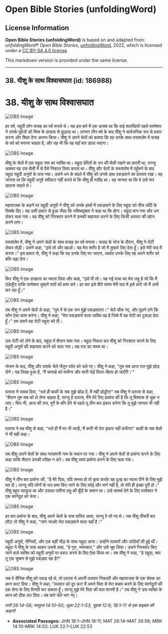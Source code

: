 # Open Bible Stories (unfoldingWord)

## License Information

**Open Bible Stories (unfoldingWord)** is based on and adapted from: _unfoldingWord® Open Bible Stories_, [unfoldingWord](https://unfoldingword.org/utw), 2022, which is licensed under a [CC BY-SA 4.0 license](https://creativecommons.org/licenses/by-sa/4.0/legalcode.en).

This markdown version is provided under the same license.



--------------------------------

## 38. यीशु के साथ विश्वासघात (id: 186988)

38\. यीशु के साथ विश्वासघात
===========================

![OBS Image](https://cdn.aquifer.bible/aquifer-content/resources/UWOBS/jpg/360px/obs-en-38-01.jpg)

हर वर्ष, यहूदी लोग फसह का पर्व मनाते थे। यह इस बारे में एक उत्सव था कि कई शताब्दियों पहले परमेश्वर ने उनके पूर्वजों को मिस्र के दासत्व से छुड़ाया था। लगभग तीन वर्ष के बाद यीशु ने सार्वजनिक रूप से प्रचार करना और शिक्षा देना आरम्भ किया। यीशु ने अपने चेलों को बताया कि वह उनके साथ यरूशलेम में फसह के पर्व को मनाना चाहता है, और यह भी कि वह वहाँ मार डाला जाएगा।

![OBS Image](https://cdn.aquifer.bible/aquifer-content/resources/UWOBS/jpg/360px/obs-en-38-02.jpg)

यीशु के चेलों में एक यहूदा नाम का व्यक्ति था। यहूदा प्रेरितों के धन की थैली रखने का प्रभारी था, परन्तु अक्सर वह उस थैली में से पैसे निकाल लिया करता था। यीशु और चेलों के यरूशलेम में पहुँचने के बाद यहूदा यहूदी अगुवों के पास गया। उसने धन के बदले में यीशु को उनके हाथ पकड़वाने का प्रस्ताव रखा। वह जानता था कि यहूदी अगुवे स्वीकार नहीं करते थे कि यीशु ही मसीह था। वह जानता था कि वे उसे मार डालना चाहते थे।

![OBS Image](https://cdn.aquifer.bible/aquifer-content/resources/UWOBS/jpg/360px/obs-en-38-03.jpg)

महायाजक के कहने पर यहूदी अगुवों ने यीशु को उनके हाथों में पकड़वाने के लिए यहूदा को तीस चाँदी के सिक्के दिए। यह उसी प्रकार से हुआ जैसा कि भविष्यद्वक्ता ने कहा था कि होगा। यहूदा मान गया और धन लेकर चला गया। वह यीशु को गिरफ्तार करने में उनकी सहायता करने के लिए किसी अवसर की खोज करने लगा।

![OBS Image](https://cdn.aquifer.bible/aquifer-content/resources/UWOBS/jpg/360px/obs-en-38-04.jpg)

यरूशलेम में, यीशु ने अपने चेलों के साथ फसह का पर्व मनाया। फसह के भोज के दौरान, यीशु ने रोटी लेकर तोड़ी। उसने कहा, "इसे लो और खाओ। यह मेरा शरीर है जो मैं तुम्हारे लिए देता हूँ। इसे मेरी याद में करना।" इस प्रकार से, यीशु ने कहा कि वह उनके लिए मर जाएगा, अर्थात उनके लिए वह अपने शरीर को बलि चढ़ा देगा।

![OBS Image](https://cdn.aquifer.bible/aquifer-content/resources/UWOBS/jpg/360px/obs-en-38-05.jpg)

फिर यीशु ने एक दाखरस का प्याला लिया और कहा, "इसे पी लो। यह नई वाचा का मेरा लहू है जो कि मैं उंडेलूँगा ताकि परमेश्वर तुम्हारे पापों को क्षमा करे। हर बार इसे पीते समय मेरी याद में इसे करो जो मैं अभी कर रहा हूँ।"

![OBS Image](https://cdn.aquifer.bible/aquifer-content/resources/UWOBS/jpg/360px/obs-en-38-06.jpg)

तब यीशु ने अपने चेलों से कहा, "तुम में से एक जन मुझे पकड़वाएगा।" चेले चौंक गए, और पूछने लगे कि कौन ऐसा काम करेगा। यीशु ने कहा, "मेरा पकड़वाने वाला व्यक्ति वह है जिसे मैं यह रोटी का टुकड़ा देता हूँ।" तब उसने वह रोटी यहूदा को दी।

![OBS Image](https://cdn.aquifer.bible/aquifer-content/resources/UWOBS/jpg/360px/obs-en-38-07.jpg)

उस रोटी को लेने के बाद, यहूदा में शैतान समा गया। यहूदा निकल कर यीशु को गिरफ्तार करने के लिए यहूदी अगुवों की सहायता करने को चला गया। यह रात का समय था।

![OBS Image](https://cdn.aquifer.bible/aquifer-content/resources/UWOBS/jpg/360px/obs-en-38-08.jpg)

भोजन के बाद, यीशु और उसके चेले जैतून पर्वत को चले गए। यीशु ने कहा, "तुम सब आज रात मुझे छोड़ दोगे। यह लिखा हुआ है, 'मैं चरवाहे को मारूँगा और सारी भेड़ें तितर\-बितर हो जाएँगी।'"

![OBS Image](https://cdn.aquifer.bible/aquifer-content/resources/UWOBS/jpg/360px/obs-en-38-09.jpg)

पतरस ने जवाब दिया, "भले ही बाकी के सब तुझे छोड़ दें, मैं नहीं छोड़ूँगा!" तब यीशु ने पतरस से कहा, "शैतान तुम सब को ले लेना चाहता है, परन्तु हे पतरस, मैंने तेरे लिए प्रार्थना की है कि तू विश्वास से चुक न जाए। फिर भी, आज की रात, मुर्गे के बाँग देने से पहले तू तीन बार इंकार करेगा कि तू मुझे जानता भी नहीं है।"

![OBS Image](https://cdn.aquifer.bible/aquifer-content/resources/UWOBS/jpg/360px/obs-en-38-10.jpg)

पतरस ने तब यीशु से कहा, "भले ही मैं मर भी जाऊँ, मैं कभी भी तेरा इंकार नहीं करूँगा!" बाकी के सब चेलों ने भी यही कहा।

![OBS Image](https://cdn.aquifer.bible/aquifer-content/resources/UWOBS/jpg/360px/obs-en-38-11.jpg)

तब यीशु अपने चेलों के साथ गतसमनी नाम के स्थान पर गया। यीशु ने अपने चेलों से प्रार्थना करने के लिए कहा ताकि शैतान उनकी परीक्षा न करे। तब यीशु स्वयं प्रार्थना करने के लिए चला गया।

![OBS Image](https://cdn.aquifer.bible/aquifer-content/resources/UWOBS/jpg/360px/obs-en-38-12.jpg)

यीशु ने तीन बार प्रार्थना की, "हे मेरे पिता, यदि सम्भव हो तो कृपा करके यह दुःख का प्याला पीने के लिए मुझे मत दो। परन्तु यदि लोगों के पाप क्षमा किए जाने के लिए कोई और मार्ग नहीं है, तो तेरी ही इच्छा पूरी हो।" यीशु बहुत व्याकुल था और उसका पसीना लहू की बूँदों के समान था। उसे सामर्थ देने के लिए परमेश्वर ने एक स्वर्गदूत को भेजा।

![OBS Image](https://cdn.aquifer.bible/aquifer-content/resources/UWOBS/jpg/360px/obs-en-38-13.jpg)

हर बार प्रार्थना के बाद, यीशु अपने चेलों के पास वापिस आया, परन्तु वे सो गए थे। जब यीशु तीसरी बार लौटा तो यीशु ने कहा, "जाग जाओ! मेरा पकड़वाने वाला यहाँ है।"

![OBS Image](https://cdn.aquifer.bible/aquifer-content/resources/UWOBS/jpg/360px/obs-en-38-14.jpg)

यहूदी अगुवों, सैनिकों, और एक बड़ी भीड़ के साथ यहूदा आया। उन्होंने तलवारें और लाठियाँ ली हुई थीं। यहूदा ने यीशु के पास आकर उससे कहा, "हे गुरु, नमस्कार," और उसे चूम लिया। उसने गिरफ्तार किए जाने वाले व्यक्ति को यहूदी अगुवों पर प्रकट करने के लिए ऐसा किया था। तब यीशु ने कहा, "हे यहूदा, क्या तू एक चुम्बन से मुझे पकड़वा रहा है?"

![OBS Image](https://cdn.aquifer.bible/aquifer-content/resources/UWOBS/jpg/360px/obs-en-38-15.jpg)

जब वे सैनिक यीशु को पकड़ रहे थे, तो पतरस ने अपनी तलवार निकाली और महायाजक के एक सेवक का कान काट दिया। यीशु ने कहा, "तलवार को दूर कर! मैं अपने पिता से मेरा बचाव करने के लिए स्वर्गदूतों की एक सेना के लिए विनती कर सकता हूँ। परन्तु मुझे मेरे पिता की बात माननी है।" तब यीशु ने उस व्यक्ति के कान को ठीक कर दिया। तब सारे चेले भाग गए।

*मत्ती 26:14–56; मरकुस 14:10–50; लूका 22:1–53; यूहन्ना 12:6; 18:1–11 से एक बाइबल की कहानी*

* **Associated Passages:** JHN 18:1–JHN 18:11; MAT 26:14–MAT 26:56; MRK 14:10–MRK 14:50; LUK 22:1–LUK 22:53

